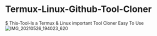 # Termux-Linux-Github-Tool-Cloner

$ This-Tool-Is a Termux & Linux important Tool Cloner Easy To Use
![IMG_20210526_194023_620](https://user-images.githubusercontent.com/82527627/119676757-bbfaa880-be5b-11eb-8912-f749a08dc440.jpg)
